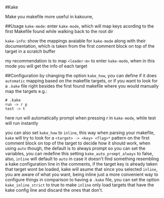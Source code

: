 #Kake

Make you makefile more useful in kakoune,

##Usage
`kake-mode`:
enter `kake-mode`, which will map keys acording to the first Makefile
found while walking back to the root dir

`kake-info`:
show the mappings avaiable for `kake-mode` along
with their documentation, which is taken from the first comment
block on top of the target in a scratch buffer

my recommendation is to map `<leader-m>` to enter `kake-mode`, when in this mode
you will get the info of each target

##Configuration
by changing the option `kake_how`, you can define if it does `automatic` mapping
based on the makefile targets, or if you want to look for a `.kake` file right
besides the first found makefile where you would manually map the targets
e.g.:

```
# .kake
run -> r p
test -> t
```
here run will automatically prompt when pressing r in `kake-mode`, while test will
run instantly

you can also set `kake_how` to `inline`, this way when parsing your makefile, `kake`
will try to look for a `<target> -> <key> <flag>*` pattern on the first comment block
on top of the target to decide how it should
work, when using `auto` though, the default is to always prompt so you can
set the variables, you can redefine this setting `kake_auto_prompt_always` to false,
also, `inline` will default to `auto` in case it doesn't find something resembling a kake
configuration line in the comments, if the target key is already taken that target
wont be loaded, kake will asume that since you selected `inline`, you are aware of what
you want, being inline just a more convenient way to configure things in comparison to
having a `.kake` file, you can set the option `kake_inline_strict` to true to make `inline` only load
targets that have the kake config line and discard the ones that don't.
